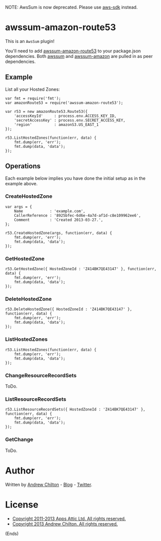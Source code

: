 NOTE: AwsSum is now deprecated. Please use [aws-sdk](https://www.npmjs.org/package/aws-sdk) instead.

# awssum-amazon-route53 #

This is an ```AwsSum``` plugin!

You'll need to add [awssum-amazon-route53](https://github.com/awssum/awssum-amazon-route53/) to your package.json
dependencies. Both [awssum](https://github.com/awssum/awssum/) and
[awssum-amazon](https://github.com/awssum/awssum-amazon/) are pulled in as peer dependencies.

## Example ##

List all your Hosted Zones:

```
var fmt = require('fmt');
var amazonRoute53 = require('awssum-amazon-route53');

var r53 = new amazonRoute53.Route53({
    'accessKeyId'     : process.env.ACCESS_KEY_ID,
    'secretAccessKey' : process.env.SECRET_ACCESS_KEY,
    'region'          : amazonS3.US_EAST_1
});

r53.ListHostedZones(function(err, data) {
    fmt.dump(err, 'err');
    fmt.dump(data, 'data');
});
```

## Operations ##

Each example below implies you have done the initial setup as in the example above.

### CreateHostedZone ###

```
var args = {
    Name            : 'example.com',
    CallerReference : '8925bfec-6d6e-4a7d-af1d-c8e109962ee6',
    Comment         : 'Created 2013-03-27.',
};

r53.CreateHostedZone(args, function(err, data) {
    fmt.dump(err, 'err');
    fmt.dump(data, 'data');
});
```

### GetHostedZone ###

```
r53.GetHostedZone({ HostedZoneId : 'Z414BK7QE43147' }, function(err, data) {
    fmt.dump(err, 'err');
    fmt.dump(data, 'data');
});
```

### DeleteHostedZone ###

```
r53.DeleteHostedZone({ HostedZoneId : 'Z414BK7QE43147' }, function(err, data) {
    fmt.dump(err, 'err');
    fmt.dump(data, 'data');
});
```

### ListHostedZones ###

```
r53.ListHostedZones(function(err, data) {
    fmt.dump(err, 'err');
    fmt.dump(data, 'data');
});
```

### ChangeResourceRecordSets ###

ToDo.

### ListResourceRecordSets ###

```
r53.ListResourceRecordSets({ HostedZoneId : 'Z414BK7QE43147' }, function(err, data) {
    fmt.dump(err, 'err');
    fmt.dump(data, 'data');
});
```

### GetChange ###

ToDo.

# Author #

Written by [Andrew Chilton](http://chilts.org/) - [Blog](http://chilts.org/blog/) -
[Twitter](https://twitter.com/andychilton).

# License #

* [Copyright 2011-2013 Apps Attic Ltd.  All rights reserved.](http://appsattic.mit-license.org/2011/)
* [Copyright 2013 Andrew Chilton.  All rights reserved.](http://chilts.mit-license.org/2013/)

(Ends)
